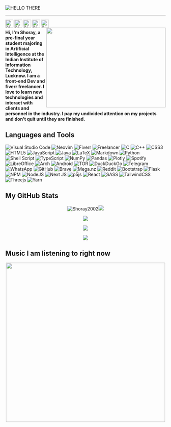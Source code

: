 
![HELLO THERE](https://user-images.githubusercontent.com/76423272/172931393-8d0388e1-f1a7-4ce9-9bf5-cf34b15c2d2d.png)
<hr>
<a href="https://lordshoray.is-a.dev/" >
  <img align="left" alt="Shoray's Telegram" width="25px" src="https://user-images.githubusercontent.com/76423272/159181464-f6a24a81-7b8b-424c-8d18-0712f17ef7bb.png" />
</a>
<a href="https://www.linkedin.com/in/shoray-singhal/">
  <img align="left" alt="Shoray's LinkedIn" width="25px" src="https://raw.githubusercontent.com/peterthehan/peterthehan/master/assets/linkedin.svg" />
</a> 
<a href="https://t.me/lordshorya">
  <img align="left" alt="Shoray's Twitter" width="25px" src="https://user-images.githubusercontent.com/76423272/159183698-a0acc87e-7d0b-47bf-8d69-936130f9fa6e.png" />
</a>
<a href="https://twitter.com/ShoraySinghal">
  <img align="left" alt="Shoray's Twitter" width="25px" src="https://raw.githubusercontent.com/peterthehan/peterthehan/master/assets/twitter.svg" />
</a>
<a href="https://www.facebook.com/shoray.ssa/">
  <img align="left" alt="Shoray's Facebook" width="25px" src="https://user-images.githubusercontent.com/76423272/159183576-b63d13c3-ddd7-4b66-bae8-de850e54f67b.svg" />
</a>





<br>

<img align="right" height="250" width="375" alt="" src="https://media.tenor.com/IVCnKbtTeRQAAAAC/programming-computer.gif" />
<p ><strong>
Hi, I'm Shoray, a pre-final year student majoring in Artificial Intelligence at the Indian Institute of Information Technology, Lucknow.
I am a front-end Dev and fiverr freelancer. I love to learn new technologies and interact with clients and personnel in the industry. I pay my undivided attention on my projects and don't quit until they are finished.
  </strong>
</p>

## Languages and Tools
![Visual Studio Code](https://img.shields.io/badge/Visual%20Studio%20Code-0078d7.svg?style=for-the-badge&logo=visual-studio-code&logoColor=white)
![Neovim](https://img.shields.io/badge/NeoVim-%2357A143.svg?&style=for-the-badge&logo=neovim&logoColor=white)
![Fiverr](https://img.shields.io/badge/fiverr-1DBF73?style=for-the-badge&logo=fiverr&logoColor=white)
![Freelancer](https://img.shields.io/badge/Freelancer-29B2FE?style=for-the-badge&logo=Freelancer&logoColor=white)
![C](https://img.shields.io/badge/c-%2300599C.svg?style=for-the-badge&logo=c&logoColor=white)
![C++](https://img.shields.io/badge/c++-%2300599C.svg?style=for-the-badge&logo=c%2B%2B&logoColor=white)
![CSS3](https://img.shields.io/badge/css3-%231572B6.svg?style=for-the-badge&logo=css3&logoColor=white)
![HTML5](https://img.shields.io/badge/html5-%23E34F26.svg?style=for-the-badge&logo=html5&logoColor=white)
![JavaScript](https://img.shields.io/badge/javascript-%23323330.svg?style=for-the-badge&logo=javascript&logoColor=%23F7DF1E)
![Java](https://img.shields.io/badge/java-%23ED8B00.svg?style=for-the-badge&logo=java&logoColor=white)
![LaTeX](https://img.shields.io/badge/latex-%23008080.svg?style=for-the-badge&logo=latex&logoColor=white)
![Markdown](https://img.shields.io/badge/markdown-%23000000.svg?style=for-the-badge&logo=markdown&logoColor=white)
![Python](https://img.shields.io/badge/python-3670A0?style=for-the-badge&logo=python&logoColor=ffdd54)
![Shell Script](https://img.shields.io/badge/shell_script-%23121011.svg?style=for-the-badge&logo=gnu-bash&logoColor=white)
![TypeScript](https://img.shields.io/badge/typescript-%23007ACC.svg?style=for-the-badge&logo=typescript&logoColor=white)
![NumPy](https://img.shields.io/badge/numpy-%23013243.svg?style=for-the-badge&logo=numpy&logoColor=white)
![Pandas](https://img.shields.io/badge/pandas-%23150458.svg?style=for-the-badge&logo=pandas&logoColor=white)
![Plotly](https://img.shields.io/badge/Plotly-%233F4F75.svg?style=for-the-badge&logo=plotly&logoColor=white)
![Spotify](https://img.shields.io/badge/Spotify-1ED760?style=for-the-badge&logo=spotify&logoColor=white)
![LibreOffice](https://img.shields.io/badge/LibreOffice-%2318A303?style=for-the-badge&logo=LibreOffice&logoColor=white)
![Arch](https://img.shields.io/badge/Arch%20Linux-1793D1?logo=arch-linux&logoColor=fff&style=for-the-badge)
![Android](https://img.shields.io/badge/Android-3DDC84?style=for-the-badge&logo=android&logoColor=white)
![TOR](https://img.shields.io/badge/tor-%237E4798.svg?style=for-the-badge&logo=tor-project&logoColor=white)
![DuckDuckGo](https://img.shields.io/badge/DuckDuckGo-DE5833?style=for-the-badge&logo=DuckDuckGo&logoColor=white)
![Telegram](https://img.shields.io/badge/Telegram-2CA5E0?style=for-the-badge&logo=telegram&logoColor=white)
![WhatsApp](https://img.shields.io/badge/WhatsApp-25D366?style=for-the-badge&logo=whatsapp&logoColor=white)
![GitHub](https://img.shields.io/badge/github-%23121011.svg?style=for-the-badge&logo=github&logoColor=white)
![Brave](https://img.shields.io/badge/Brave-FB542B?style=for-the-badge&logo=Brave&logoColor=white)
![Mega.nz](https://img.shields.io/badge/Mega-%23D90007.svg?style=for-the-badge&logo=Mega&logoColor=white)
![Reddit](https://img.shields.io/badge/Reddit-%23FF4500.svg?style=for-the-badge&logo=Reddit&logoColor=white)
![Bootstrap](https://img.shields.io/badge/bootstrap-%23563D7C.svg?style=for-the-badge&logo=bootstrap&logoColor=white)
![Flask](https://img.shields.io/badge/flask-%23000.svg?style=for-the-badge&logo=flask&logoColor=white)
![NPM](https://img.shields.io/badge/NPM-%23000000.svg?style=for-the-badge&logo=npm&logoColor=white)
![NodeJS](https://img.shields.io/badge/node.js-6DA55F?style=for-the-badge&logo=node.js&logoColor=white)
![Next JS](https://img.shields.io/badge/Next-black?style=for-the-badge&logo=next.js&logoColor=white)
![p5js](https://img.shields.io/badge/p5.js-ED225D?style=for-the-badge&logo=p5.js&logoColor=FFFFFF)
![React](https://img.shields.io/badge/react-%2320232a.svg?style=for-the-badge&logo=react&logoColor=%2361DAFB)
![SASS](https://img.shields.io/badge/SASS-hotpink.svg?style=for-the-badge&logo=SASS&logoColor=white)
![TailwindCSS](https://img.shields.io/badge/tailwindcss-%2338B2AC.svg?style=for-the-badge&logo=tailwind-css&logoColor=white)
![Threejs](https://img.shields.io/badge/threejs-black?style=for-the-badge&logo=three.js&logoColor=white)
![Yarn](https://img.shields.io/badge/yarn-%232C8EBB.svg?style=for-the-badge&logo=yarn&logoColor=white)







## My GitHub Stats  
<p align="center"> <img src="https://github-readme-stats.vercel.app/api?username=shoray2002&show_icons=true&theme=vision-friendly-dark&hide_border=true" alt="Shoray2002" /><img src="http://github-readme-streak-stats.herokuapp.com?user=Shoray2002&theme=vision-friendly-dark&hide_border=true"/>
</p>

<p align="center"> <img src="https://github-readme-stats.vercel.app/api/top-langs/?username=shoray2002&show_icons=true&theme=vision-friendly-dark&hide_border=true"/></p>
<p align="center"> <img src="https://activity-graph.herokuapp.com/graph?username=Shoray2002&theme=react-dark&hide_border=true&area=true"/></p>
<p align="center"> <img src="https://github.com/Shoray2002/Shoray2002/blob/output/github-contribution-grid-snake.svg"/></p>

## Music I am listening to right now
<p align="center"> <img height="500" src="https://spotify-github-profile.vercel.app/api/view?uid=31dranewycvjoroiakauvojjs5iq&cover_image=true&theme=default"/></p>

</p>
